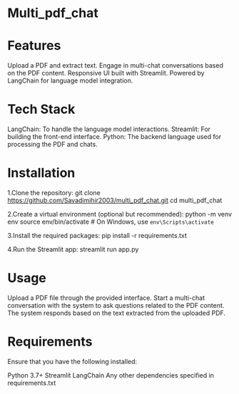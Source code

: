 # Multi_pdf_chat

# Features
Upload a PDF and extract text.
Engage in multi-chat conversations based on the PDF content.
Responsive UI built with Streamlit.
Powered by LangChain for language model integration.

# Tech Stack
LangChain: To handle the language model interactions.
Streamlit: For building the front-end interface.
Python: The backend language used for processing the PDF and chats.

# Installation
1.Clone the repository:
git clone https://github.com/Savadimihir2003/multi_pdf_chat.git
cd multi_pdf_chat

2.Create a virtual environment (optional but recommended):
python -m venv env
source env/bin/activate  # On Windows, use `env\Scripts\activate`

3.Install the required packages:
pip install -r requirements.txt

4.Run the Streamlit app:
streamlit run app.py


# Usage
Upload a PDF file through the provided interface.
Start a multi-chat conversation with the system to ask questions related to the PDF content.
The system responds based on the text extracted from the uploaded PDF.

# Requirements
Ensure that you have the following installed:

Python 3.7+
Streamlit
LangChain
Any other dependencies specified in requirements.txt




